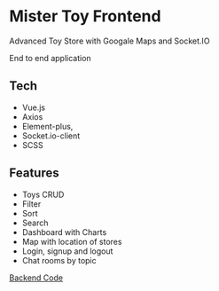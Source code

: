 # Mister Toy Frontend

<p>Advanced Toy Store with Googale Maps and Socket.IO</p>
<p>End to end application</p>

## Tech
- Vue.js
- Axios
- Element-plus,
- Socket.io-client
- SCSS

## Features
- Toys CRUD
- Filter
- Sort
- Search
- Dashboard with Charts
- Map with location of stores
- Login, signup and logout
- Chat rooms by topic

<a href="https://github.com/shaniKupiec/Mister-Toy-Backend" target="blank">Backend Code</a>
